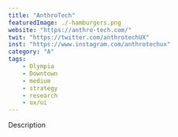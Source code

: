 ```yaml
---
title: "AnthroTech"
featuredImage: ./-hamburgers.png
website: "https://anthro-tech.com/"
twit: "https://twitter.com/anthrotechUX"
inst: "https://www.instagram.com/anthrotechux"
category: "A"
tags:
    - Olympia
    - Downtown
    - medium
    - strategy
    - research
    - ux/ui
---
```


Description
